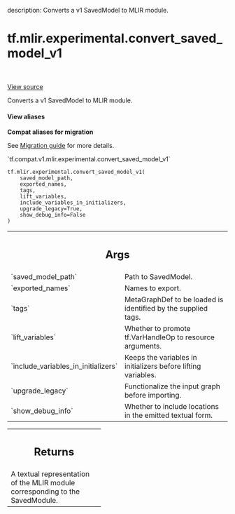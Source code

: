 description: Converts a v1 SavedModel to MLIR module.

<div itemscope itemtype="http://developers.google.com/ReferenceObject">
<meta itemprop="name" content="tf.mlir.experimental.convert_saved_model_v1" />
<meta itemprop="path" content="Stable" />
</div>

# tf.mlir.experimental.convert_saved_model_v1

<!-- Insert buttons and diff -->

<table class="tfo-notebook-buttons tfo-api nocontent" align="left">

</table>

<a target="_blank" class="external" href="/code/stable/tensorflow/python/compiler/mlir/mlir.py">View source</a>



Converts a v1 SavedModel to MLIR module.


<section class="expandable">
  <h4 class="showalways">View aliases</h4>
  <p>
<b>Compat aliases for migration</b>
<p>See
<a href="https://www.tensorflow.org/guide/migrate">Migration guide</a> for
more details.</p>
<p>`tf.compat.v1.mlir.experimental.convert_saved_model_v1`</p>
</p>
</section>

<pre class="devsite-click-to-copy prettyprint lang-py tfo-signature-link">
<code>tf.mlir.experimental.convert_saved_model_v1(
    saved_model_path,
    exported_names,
    tags,
    lift_variables,
    include_variables_in_initializers,
    upgrade_legacy=True,
    show_debug_info=False
)
</code></pre>



<!-- Placeholder for "Used in" -->


<!-- Tabular view -->
 <table class="responsive fixed orange">
<colgroup><col width="214px"><col></colgroup>
<tr><th colspan="2"><h2 class="add-link">Args</h2></th></tr>

<tr>
<td>
`saved_model_path`<a id="saved_model_path"></a>
</td>
<td>
Path to SavedModel.
</td>
</tr><tr>
<td>
`exported_names`<a id="exported_names"></a>
</td>
<td>
Names to export.
</td>
</tr><tr>
<td>
`tags`<a id="tags"></a>
</td>
<td>
MetaGraphDef to be loaded is identified by the supplied tags.
</td>
</tr><tr>
<td>
`lift_variables`<a id="lift_variables"></a>
</td>
<td>
Whether to promote tf.VarHandleOp to resource arguments.
</td>
</tr><tr>
<td>
`include_variables_in_initializers`<a id="include_variables_in_initializers"></a>
</td>
<td>
Keeps the variables in initializers
before lifting variables.
</td>
</tr><tr>
<td>
`upgrade_legacy`<a id="upgrade_legacy"></a>
</td>
<td>
Functionalize the input graph before importing.
</td>
</tr><tr>
<td>
`show_debug_info`<a id="show_debug_info"></a>
</td>
<td>
Whether to include locations in the emitted textual form.
</td>
</tr>
</table>



<!-- Tabular view -->
 <table class="responsive fixed orange">
<colgroup><col width="214px"><col></colgroup>
<tr><th colspan="2"><h2 class="add-link">Returns</h2></th></tr>
<tr class="alt">
<td colspan="2">
A textual representation of the MLIR module corresponding to the
SavedModule.
</td>
</tr>

</table>

